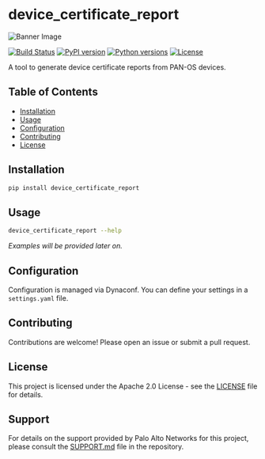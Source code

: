 # device_certificate_report

![Banner Image](path/to/your/banner.svg)

[![Build Status](https://github.com/yourusername/device_certificate_report/actions/workflows/ci.yml/badge.svg)](https://github.com/yourusername/device_certificate_report/actions/workflows/ci.yml)
[![PyPI version](https://badge.fury.io/py/device_certificate_report.svg)](https://badge.fury.io/py/device_certificate_report)
[![Python versions](https://img.shields.io/pypi/pyversions/device_certificate_report.svg)](https://pypi.org/project/device_certificate_report/)
[![License](https://img.shields.io/github/license/yourusername/device_certificate_report.svg)](https://github.com/yourusername/device_certificate_report/blob/main/LICENSE)

A tool to generate device certificate reports from PAN-OS devices.

## Table of Contents

- [Installation](#installation)
- [Usage](#usage)
- [Configuration](#configuration)
- [Contributing](#contributing)
- [License](#license)

## Installation

```bash
pip install device_certificate_report
```

## Usage

```bash
device_certificate_report --help
```

*Examples will be provided later on.*

## Configuration

Configuration is managed via Dynaconf. You can define your settings in a `settings.yaml` file.

## Contributing

Contributions are welcome! Please open an issue or submit a pull request.


## License

This project is licensed under the Apache 2.0 License - see the [LICENSE](./LICENSE) file for details.


## Support

For details on the support provided by Palo Alto Networks for this project, please consult the [SUPPORT.md](./SUPPORT.md) file in the repository.
